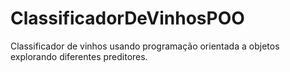 # ClassificadorDeVinhosPOO
Classificador de vinhos usando programação orientada a objetos explorando diferentes preditores.
